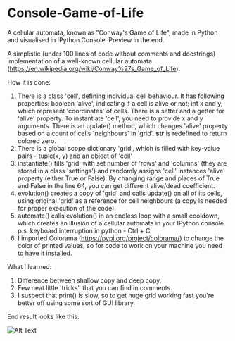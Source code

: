 # Console-Game-of-Life
A cellular automata, known as "Conway's Game of Life", made in Python and visualised in IPython Console. Preview in the end.

A simplistic (under 100 lines of code without comments and docstrings) implementation of a well-known cellular automata (https://en.wikipedia.org/wiki/Conway%27s_Game_of_Life).

How it is done:
1) There is a class 'cell', defining individual cell behaviour. It has following properties: boolean 'alive', indicating if a cell is alive or not; int x and y, which represent 'coordinates' of cells.
There is a setter and a getter for 'alive' property.
To instantiate 'cell', you need to provide x and y arguments.
There is an update() method, which changes 'alive' property based on a count of cells 'neighbours' in 'grid'.
__str__ is redefined to return colored zero.
2) There is a global scope dictionary 'grid', which is filled with key-value pairs - tuple(x, y) and an object of 'cell'
3) instantiate() fills 'grid' with set number of 'rows' and 'columns' (they are stored in a class 'settings') and randomly assigns 'cell' instances 'alive' property (either True or False). 
By changing range and places of True and False in the line 64, you can get different alive/dead coefficient.
4) evolution() creates a copy of 'grid' and calls update() on all of its cells, using original 'grid' as a reference for cell neighbours (a copy is needed for proper execution of the code).
5) automate() calls evolution() in an endless loop with a small cooldown, which creates an illusion of a cellular automata in your IPython console. p.s. keyboard interruption in python - Ctrl + C
6) I imported Colorama (https://pypi.org/project/colorama/) to change the color of printed values, so for code to work on your machine you need to have it installed.

What I learned:
1) Difference between shallow copy and deep copy.
3) Few neat little 'tricks', that you can find in comments.
3) I suspect that print() is slow, so to get huge grid working fast you're better off using some sort of GUI library.

End result looks like this:

![Alt Text](https://s4.gifyu.com/images/ezgif-3-0b802657f083.gif)
